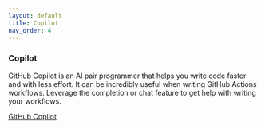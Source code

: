 ```yaml
---
layout: default
title: Copilot
nav_order: 4
---
```


### Copilot

GitHub Copilot is an AI pair programmer that helps you write code faster and with less effort. It can be incredibly useful when writing GitHub Actions workflows. Leverage the completion or chat feature to get help with writing your workflows.

[GitHub Copilot](https://copilot.github.com/)
